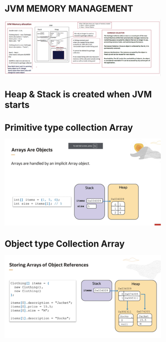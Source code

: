 # JVM MEMORY MANAGEMENT
![img_1.png](JVM.png)

# Heap & Stack is created when JVM starts



# Primitive type collection Array
![img.png](PrimitiveArray.png)

# Object type Collection Array
![img.png](ObjectArray.png)